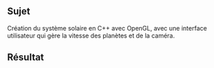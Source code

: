 ## Sujet
Création du système solaire en C++ avec OpenGL, avec une interface utilisateur qui gère la vitesse des planètes et de la caméra.

## Résultat
